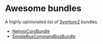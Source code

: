 # Awesome bundles

A highly opinionated list of [Symfony2](http://symfony.com/) bundles.

* [NelmioCorsBundle](https://github.com/nelmio/NelmioCorsBundle)
* [SimpleBusCommandBusBundle](http://simplebus.github.io/SymfonyBridge/doc/command_bus_bundle.html)
